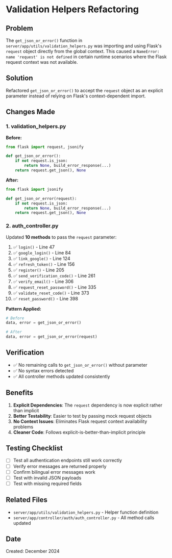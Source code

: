 # Validation Helpers Refactoring

## Problem
The `get_json_or_error()` function in `server/app/utils/validation_helpers.py` was importing and using Flask's `request` object directly from the global context. This caused a `NameError: name 'request' is not defined` in certain runtime scenarios where the Flask request context was not available.

## Solution
Refactored `get_json_or_error()` to accept the `request` object as an explicit parameter instead of relying on Flask's context-dependent import.

## Changes Made

### 1. validation_helpers.py
**Before:**
```python
from flask import request, jsonify

def get_json_or_error():
    if not request.is_json:
        return None, build_error_response(...)
    return request.get_json(), None
```

**After:**
```python
from flask import jsonify

def get_json_or_error(request):
    if not request.is_json:
        return None, build_error_response(...)
    return request.get_json(), None
```

### 2. auth_controller.py
Updated **10 methods** to pass the `request` parameter:

1. ✅ `login()` - Line 47
2. ✅ `google_login()` - Line 84
3. ✅ `link_google()` - Line 124
4. ✅ `refresh_token()` - Line 156
5. ✅ `register()` - Line 205
6. ✅ `send_verification_code()` - Line 261
7. ✅ `verify_email()` - Line 306
8. ✅ `request_reset_password()` - Line 335
9. ✅ `validate_reset_code()` - Line 373
10. ✅ `reset_password()` - Line 398

**Pattern Applied:**
```python
# Before
data, error = get_json_or_error()

# After
data, error = get_json_or_error(request)
```

## Verification
- ✅ No remaining calls to `get_json_or_error()` without parameter
- ✅ No syntax errors detected
- ✅ All controller methods updated consistently

## Benefits
1. **Explicit Dependencies**: The `request` dependency is now explicit rather than implicit
2. **Better Testability**: Easier to test by passing mock request objects
3. **No Context Issues**: Eliminates Flask request context availability problems
4. **Cleaner Code**: Follows explicit-is-better-than-implicit principle

## Testing Checklist
- [ ] Test all authentication endpoints still work correctly
- [ ] Verify error messages are returned properly
- [ ] Confirm bilingual error messages work
- [ ] Test with invalid JSON payloads
- [ ] Test with missing required fields

## Related Files
- `server/app/utils/validation_helpers.py` - Helper function definition
- `server/app/controller/auth/auth_controller.py` - All method calls updated

## Date
Created: December 2024
